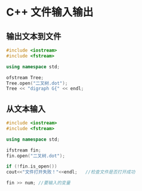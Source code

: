 ﻿# C++ 文件输入输出

## 输出文本到文件

```c++
#include <iostream>
#include <fstream>

using namespace std;

ofstream Tree;
Tree.open("二叉树.dot");
Tree << "digraph G{" << endl;
```

## 从文本输入

```c++
#include <iostream>
#include <fstream>

using namespace std;

ifstream fin;
fin.open("二叉树.dot");

if (!fin.is_open())
cout<<"文件打开失败！"<<endl;   //检查文件是否打开成功

fin >> num; //要输入的变量
```


